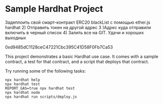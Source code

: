 # Sample Hardhat Project

Задеплоить свой смарт-контракт ERC20 blackList с помощью ether.js hardhat 2) Отправить токен на другой адрес 3 )Адрес куда отправили включить в черный список 4) Залить все на GIT. Удачи и хороших выходных

0xd9485dC1128ceC47221Cbc395C41D58F0Fb7Ca53

This project demonstrates a basic Hardhat use case. It comes with a sample contract, a test for that contract, and a script that deploys that contract.

Try running some of the following tasks:

```shell
npx hardhat help
npx hardhat test
REPORT_GAS=true npx hardhat test
npx hardhat node
npx hardhat run scripts/deploy.js
```
